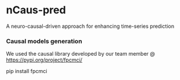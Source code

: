 # nCaus-pred
A neuro-causal-driven approach for enhancing time-series prediction

### Causal models generation

We used the causal library developed by our team member @ https://pypi.org/project/fpcmci/

pip install fpcmci
